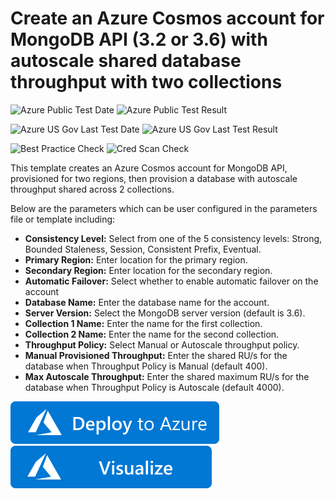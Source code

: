 # Create an Azure Cosmos account for MongoDB API (3.2 or 3.6) with autoscale shared database throughput with two collections

![Azure Public Test Date](https://azurequickstartsservice.blob.core.windows.net/badges/101-cosmosdb-mongodb-autoscale/PublicLastTestDate.svg)
![Azure Public Test Result](https://azurequickstartsservice.blob.core.windows.net/badges/101-cosmosdb-mongodb-autoscale/PublicDeployment.svg)

![Azure US Gov Last Test Date](https://azurequickstartsservice.blob.core.windows.net/badges/101-cosmosdb-mongodb-autoscale/FairfaxLastTestDate.svg)
![Azure US Gov Last Test Result](https://azurequickstartsservice.blob.core.windows.net/badges/101-cosmosdb-mongodb-autoscale/FairfaxDeployment.svg)

![Best Practice Check](https://azurequickstartsservice.blob.core.windows.net/badges/101-cosmosdb-mongodb-autoscale/BestPracticeResult.svg)
![Cred Scan Check](https://azurequickstartsservice.blob.core.windows.net/badges/101-cosmosdb-mongodb-autoscale/CredScanResult.svg)

This template creates an Azure Cosmos account for MongoDB API, provisioned for
two regions, then provision a database with autoscale throughput shared across 2
collections.

Below are the parameters which can be user configured in the parameters file or
template including:

- **Consistency Level:** Select from one of the 5 consistency levels: Strong,
  Bounded Staleness, Session, Consistent Prefix, Eventual.
- **Primary Region:** Enter location for the primary region.
- **Secondary Region:** Enter location for the secondary region.
- **Automatic Failover:** Select whether to enable automatic failover on the
  account
- **Database Name:** Enter the database name for the account.
- **Server Version:** Select the MongoDB server version (default is 3.6).
- **Collection 1 Name:** Enter the name for the first collection.
- **Collection 2 Name:** Enter the name for the second collection.
- **Throughput Policy:** Select Manual or Autoscale throughput policy.
- **Manual Provisioned Throughput:** Enter the shared RU/s for the database when
  Throughput Policy is Manual (default 400).
- **Max Autoscale Throughput:** Enter the shared maximum RU/s for the database
  when Throughput Policy is Autoscale (default 4000).

[![Deploy To Azure](https://raw.githubusercontent.com/Azure/azure-quickstart-templates/master/1-CONTRIBUTION-GUIDE/images/deploytoazure.svg?sanitize=true)](https://portal.azure.com/#create/Microsoft.Template/uri/https%3A%2F%2Fraw.githubusercontent.com%2FAzure%2Fazure-quickstart-templates%2Fmaster%2F101-cosmosdb-mongodb-autoscale%2Fazuredeploy.json)
[![Visualize](https://raw.githubusercontent.com/Azure/azure-quickstart-templates/master/1-CONTRIBUTION-GUIDE/images/visualizebutton.svg?sanitize=true)](http://armviz.io/#/?load=https%3A%2F%2Fraw.githubusercontent.com%2FAzure%2Fazure-quickstart-templates%2Fmaster%2F101-cosmosdb-mongodb-autoscale%2Fazuredeploy.json)
